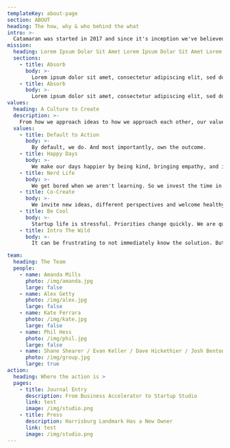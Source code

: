```yaml
---
templateKey: about-page
section: ABOUT
heading: The how, why & who behind the what
intro: >-
  Catamaran was started in 2017 and since it's inception we've believed by joining together founders and an expert team, that like a Catamaran the resulting twin-hulled vessel can outperform their mono-hauled counterparts.
mission:
  heading: Lorem Ipsum Dolar Sit Amet Lorem Ipsum Dolar Sit Amet Lorem Ipsum Dolar Sit Amet
  sections:
    - title: Absorb
      body: >-
        Lorem ipsum dolor sit amet, consectetur adipiscing elit, sed do eiusmod tempor incididunt ut labore et. Lorem ipsum dolor sit amet, consectetur adipiscing elit, sed do eiusmod tempor incididunt ut labore et.
    - title: Absorb
      body: >-
        Lorem ipsum dolor sit amet, consectetur adipiscing elit, sed do eiusmod tempor incididunt ut labore et. Lorem ipsum dolor sit amet, consectetur adipiscing elit, sed do eiusmod tempor incididunt ut labore et.
values:
  heading: A Culture to Create
  description: >-
    From how we approach ideas to how we approach each other, our values are there to remind us who we are and who we want to be.
  values:
    - title: Default to Action
      body: >-
        By default, we do. And most importantly, own the outcome.
    - title: Happy Days
      body: >-
        We make our days happier by being kind, bringing empathy, and investing in each other.
    - title: Nerd Life
      body: >-
        We get bored when we aren't learning. So we invest the time in ourselves and the team.
    - title: Co-Create
      body: >-
        We invite new ideas, different perspectives and welcome healthy debate. Our work is forever better because of it.
    - title: Be Cool
      body: >-
        Startup life is stressful. Priorities change quickly. We are quick to adapt. When the pressure is on, that's when we bring our A game.
    - title: Intro The Wild
      body: >-
        It can be frustrating to not immediately know the solution. But this is where we thrive. We embrace ambiguity by trusting the process, valuing communication and working hard.

team:
  heading: The Team
  people:
    - name: Amanda Mills
      photo: /img/amanda.jpg
      large: false
    - name: Alex Getty
      photo: /img/alex.jpg
      large: false
    - name: Kate Ferrara
      photo: /img/kate.jpg
      large: false
    - name: Phil Hess
      photo: /img/phil.jpg
      large: false
    - name: Shane Shearer / Evan Keller / Dave Hickethier / Josh Benton
      photo: /img/group.jpg
      large: true
action:
  heading: Where the action is >
  pages:
    - title: Journal Entry
      description: From Business Accelerator to Startup Studio
      link: test
      image: /img/studio.png
    - title: Press
      description: Harrisburg Landmark Has a New Owner
      link: test
      image: /img/studio.png
---
```

